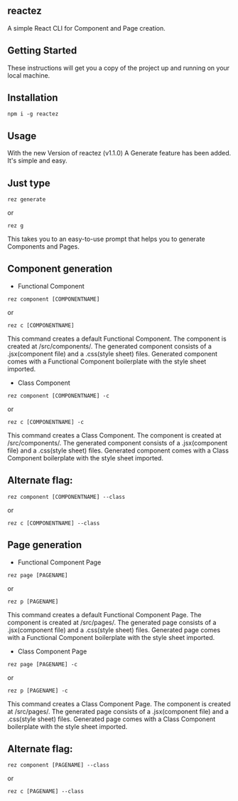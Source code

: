## reactez

A simple React CLI for Component and Page creation.

## Getting Started

These instructions will get you a copy of the project up and running on your local machine.

## Installation

```
npm i -g reactez
```

## Usage

With the new Version of reactez (v1.1.0)
A Generate feature has been added.
It's simple and easy.

## Just type

```
rez generate
```

or

```
rez g
```

This takes you to an easy-to-use prompt that helps you to generate Components and Pages.

## Component generation

- Functional Component

```
rez component [COMPONENTNAME]
```

or

```
rez c [COMPONENTNAME]
```

This command creates a default Functional Component.
The component is created at /src/components/.
The generated component consists of a .jsx(component file) and a .css(style sheet) files.
Generated component comes with a Functional Component boilerplate with the style sheet imported.

- Class Component

```
rez component [COMPONENTNAME] -c
```

or

```
rez c [COMPONENTNAME] -c
```

This command creates a Class Component.
The component is created at /src/components/.
The generated component consists of a .jsx(component file) and a .css(style sheet) files.
Generated component comes with a Class Component boilerplate with the style sheet imported.

## Alternate flag:

```
rez component [COMPONENTNAME] --class
```

or

```
rez c [COMPONENTNAME] --class
```

## Page generation

- Functional Component Page

```
rez page [PAGENAME]
```

or

```
rez p [PAGENAME]
```

This command creates a default Functional Component Page.
The component is created at /src/pages/.
The generated page consists of a .jsx(component file) and a .css(style sheet) files.
Generated page comes with a Functional Component boilerplate with the style sheet imported.

- Class Component Page

```
rez page [PAGENAME] -c
```

or

```
rez p [PAGENAME] -c
```

This command creates a Class Component Page.
The component is created at /src/pages/.
The generated page consists of a .jsx(component file) and a .css(style sheet) files.
Generated page comes with a Class Component boilerplate with the style sheet imported.

## Alternate flag:

```
rez component [PAGENAME] --class
```

or

```
rez c [PAGENAME] --class
```
